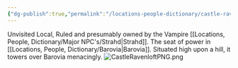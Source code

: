 ```yaml
---
{"dg-publish":true,"permalink":"/locations-people-dictionary/castle-ravenloft/","tags":["Location"]}
---
```


Unvisited Local, Ruled and presumably owned by the Vampire [[Locations, People, Dictionary/Major NPC's/Strahd\|Strahd]].  The seat of power in [[Locations, People, Dictionary/Barovia\|Barovia]]. Situated high upon a hill, it towers over Barovia menacingly.
![CastleRavenloftPNG.png](/img/user/Pictures/CastleRavenloftPNG.png)